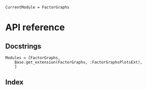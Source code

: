 ```@meta
CurrentModule = FactorGraphs
```

# API reference

## Docstrings

```@autodocs
Modules = [FactorGraphs,
    Base.get_extension(FactorGraphs, :FactorGraphsPlotsExt),
    ]
```

## Index

```@index
```